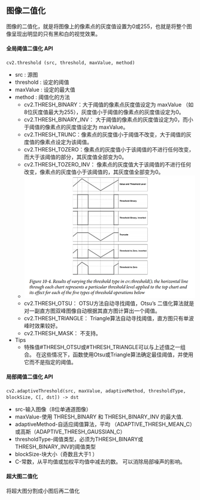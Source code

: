 ## 图像二值化
图像的二值化，就是将图像上的像素点的灰度值设置为0或255，也就是将整个图像呈现出明显的只有黑和白的视觉效果。

#### 全局阈值二值化 API
`cv2.threshold (src, threshold, maxValue, method)`
* src : 源图
* threshold : 设定的阈值
* maxValue : 设定的最大值
* method : 阈值化的方法 
    * cv2.THRESH_BINARY：大于阈值的像素点灰度值设定为 maxValue （如8位灰度值最大为255），灰度值小于阈值的像素点的灰度值设定为0。
    * cv2.THRESH_BINARY_INV： 大于阈值的像素点的灰度值设定为0，而小于阈值的像素点的灰度值设定为 maxValue。
    * cv2.THRESH_TRUNC：像素点的灰度值小于阈值不改变，大于阈值的灰度值的像素点设定为该阈值。
    * cv2.THRESH_TOZERO：像素点的灰度值小于该阈值的不进行任何改变，而大于该阈值的部分，其灰度值全部变为0。
    * cv2.THRESH_TOZERO_INV： 像素点的灰度值大于该阈值的不进行任何改变，像素点的灰度值小于该阈值的，其灰度值全部变为0。
    * ![](.09-threshold_images/阈值化方法示意图.png)  
    * cv2.THRESH_OTSU： OTSU方法自动寻找阈值，Otsu’s 二值化算法就是对一副直方图双峰图像自动根据其直方图计算出一个阈值。
    * cv2.THRESH_TRIANGLE： Triangle算法自动寻找阈值，直方图只有单波峰时效果较好。
    * cv2.THRESH_MASK： 不支持。
* Tips
    * 特殊值#THRESH_OTSU或#THRESH_TRIANGLE可以与上述值之一组合。 在这些情况下，函数使用Otsu或Triangle算法确定最佳阈值，并使用它而不是指定的阈值。
    
#### 局部阈值二值化 API
`cv2.adaptiveThreshold(src, maxValue, adaptiveMethod, thresholdType, blockSize, C[, dst]) -> dst`
* src-输入图像（8位单通道图像）  
* maxValue-使用 THRESH_BINARY 和 THRESH_BINARY_INV 的最大值.  
* adaptiveMethod-自适应阈值算法，平均 （ADAPTIVE_THRESH_MEAN_C）或高斯（ADAPTIVE_THRESH_GAUSSIAN_C）  
* thresholdType-阈值类型，必须为THRESH_BINARY或THRESH_BINARY_INV的阈值类型  
* blockSize-块大小（奇数且大于1 ）  
* C-常数，从平均值或加权平均值中减去的数。 可以消除局部噪声的影响。       

#### 超大图二值化
将超大图分割成小图后再二值化



